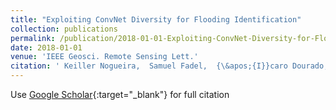```yaml
---
title: "Exploiting ConvNet Diversity for Flooding Identification"
collection: publications
permalink: /publication/2018-01-01-Exploiting-ConvNet-Diversity-for-Flooding-Identification
date: 2018-01-01
venue: 'IEEE Geosci. Remote Sensing Lett.'
citation: ' Keiller Nogueira,  Samuel Fadel,  {\&apos;{I}}caro Dourado,  Rafael Oliveira,  Javier Mu{\~{n}}oz,  Ot{\&apos;{a}}vio Penatti,  Rodrigo Calumby,  Lin Li,  Jefersson Santos,  Ricardo Silva, &quot;Exploiting ConvNet Diversity for Flooding Identification.&quot; IEEE Geosci. Remote Sensing Lett., 2018.'
---
```

Use [Google Scholar](https://scholar.google.com/scholar?q=Exploiting+ConvNet+Diversity+for+Flooding+Identification){:target="_blank"} for full citation